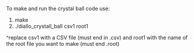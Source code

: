 To make and run the crystal ball code use:
1. make
2. ./diallo_crystall_ball csv1 root1

^replace csv1 with a CSV file (must end in .csv) and root1 with the name of the root file you want to make (must end .root)